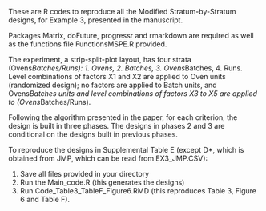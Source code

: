 These are R codes to reproduce all the Modified Stratum-by-Stratum designs, for Example 3, presented in the manuscript. 

Packages Matrix, doFuture, progressr and rmarkdown are required as well as the functions file FunctionsMSPE.R provided. 

The experiment, a strip-split-plot layout, has four strata (Ovens*Batches/Runs): 1. Ovens, 2. Batches, 3. Ovens*Batches, 4. Runs. Level combinations of factors X1 and X2 are applied to Oven units (randomized design); no factors are applied to Batch units, and Ovens*Batches units and level combinations of factors X3 to X5 are applied to (Ovens*Batches/Runs). 

Following the algorithm presented in the paper, for each criterion, the design is built in three phases. The designs in phases 2 and 3 are conditional on the designs built in previous phases.

To reproduce the designs in Supplemental Table E (except D*, which is obtained from JMP, which can be read from EX3_JMP.CSV):
1) Save all files provided in your directory
2) Run the Main_code.R (this generates the designs)
3) Run Code_Table3_TableF_Figure6.RMD (this reproduces Table 3, Figure 6 and Table F).
